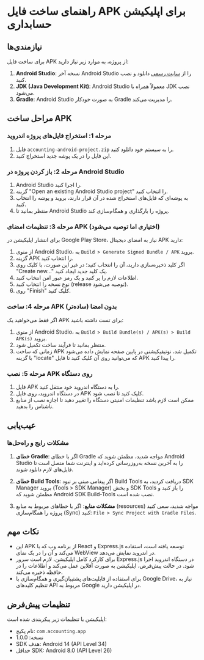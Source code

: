# راهنمای ساخت فایل APK برای اپلیکیشن حسابداری

## نیازمندی‌ها

برای ساخت فایل APK از پروژه، به موارد زیر نیاز دارید:

1. **Android Studio**: نسخه آخر Android Studio را از [سایت رسمی](https://developer.android.com/studio) دانلود و نصب کنید.
2. **JDK (Java Development Kit)**: Android Studio معمولاً همراه با JDK نصب می‌شود.
3. **Gradle**: Android Studio به صورت خودکار Gradle را مدیریت می‌کند.

## مراحل ساخت APK

### مرحله 1: استخراج فایل‌های پروژه اندروید

1. فایل `accounting-android-project.zip` را به سیستم خود دانلود کنید.
2. این فایل را در یک پوشه جدید استخراج کنید.

### مرحله 2: باز کردن پروژه در Android Studio

1. Android Studio را اجرا کنید.
2. گزینه "Open an existing Android Studio project" را انتخاب کنید.
3. به پوشه‌ای که فایل‌های استخراج شده در آن قرار دارند، بروید و پوشه را انتخاب کنید.
4. منتظر بمانید تا Android Studio پروژه را بارگذاری و همگام‌سازی کند.

### مرحله 3: تنظیمات امضای APK (اختیاری اما توصیه می‌شود)

برای انتشار اپلیکیشن در Google Play Store، نیاز به امضای دیجیتال APK دارید:

1. از منوی Android Studio، به `Build > Generate Signed Bundle / APK` بروید.
2. گزینه APK را انتخاب کنید.
3. اگر کلید ذخیره‌سازی دارید، آن را انتخاب کنید؛ در غیر این صورت، با کلیک روی "Create new..." یک کلید جدید ایجاد کنید.
4. اطلاعات لازم را پر کنید و یک رمز عبور امن انتخاب کنید.
5. نوع نسخه را انتخاب کنید (release توصیه می‌شود).
6. روی "Finish" کلیک کنید.

### مرحله 4: ساخت APK بدون امضا (ساده‌تر)

اگر فقط می‌خواهید یک APK برای تست داشته باشید:

1. از منوی Android Studio، به `Build > Build Bundle(s) / APK(s) > Build APK(s)` بروید.
2. منتظر بمانید تا فرآیند ساخت تکمیل شود.
3. زمانی که ساخت APK تکمیل شد، نوتیفیکیشنی در پایین صفحه نمایش داده می‌شود با گزینه "locate" که می‌توانید روی آن کلیک کنید تا فایل APK را پیدا کنید.

### مرحله 5: نصب APK روی دستگاه

1. فایل APK را به دستگاه اندروید خود منتقل کنید.
2. در دستگاه اندروید، روی فایل APK کلیک کنید تا نصب شود.
3. ممکن است لازم باشد تنظیمات امنیتی دستگاه را تغییر دهید تا اجازه نصب از منابع ناشناس را بدهید.

## عیب‌یابی

### مشکلات رایج و راه‌حل‌ها

1. **خطای Gradle**: اگر با خطای Gradle مواجه شدید، مطمئن شوید که Android Studio را به آخرین نسخه به‌روزرسانی کرده‌اید و اینترنت شما متصل است تا فایل‌های لازم دانلود شوند.

2. **خطای Build Tools**: اگر پیغامی مبنی بر نبود Build Tools دریافت کردید، به SDK Manager بروید (Tools > SDK Manager) و بخش SDK Tools را باز کنید و مطمئن شوید که Android SDK Build-Tools نصب شده است.

3. **مشکلات منابع**: اگر با خطاهای مربوط به منابع (resources) مواجه شدید، سعی کنید پروژه را همگام‌سازی (Sync) کنید: `File > Sync Project with Gradle Files`.

## نکات مهم

- این APK از برنامه وب که با React و Express.js توسعه یافته است، استفاده می‌کند و آن را در یک نمای WebView در اندروید نمایش می‌دهد.
- برای کارکرد کامل اپلیکیشن، لازم است سرور Express.js در دستگاه اندروید اجرا شود. در حالت پیش‌فرض، اپلیکیشن به صورت آفلاین عمل می‌کند و اطلاعات را در حافظه ذخیره می‌کند.
- برای استفاده از قابلیت‌های پشتیبان‌گیری و همگام‌سازی با Google Drive، نیاز به تنظیم کلیدهای API مربوط به Google در اپلیکیشن دارید.

## تنظیمات پیش‌فرض

اپلیکیشن با تنظیمات زیر پیکربندی شده است:

- نام پکیج: `com.accounting.app`
- نسخه: 1.0.0
- SDK هدف: Android 14 (API Level 34)
- حداقل SDK: Android 8.0 (API Level 26)